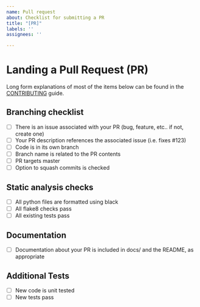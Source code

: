 ```yaml
---
name: Pull request
about: Checklist for submitting a PR
title: "[PR]"
labels: ''
assignees: ''

---
```


# Landing a Pull Request (PR)

Long form explanations of most of the items below can be found in the [CONTRIBUTING](https://github.com/epi052/recon-pipeline/blob/master/CONTRIBUTING.md) guide.

## Branching checklist
- [ ] There is an issue associated with your PR (bug, feature, etc.. if not, create one)
- [ ] Your PR description references the associated issue (i.e. fixes #123)
- [ ] Code is in its own branch
- [ ] Branch name is related to the PR contents
- [ ] PR targets master
- [ ] Option to squash commits is checked

## Static analysis checks
- [ ] All python files are formatted using black
- [ ] All flake8 checks pass 
- [ ] All existing tests pass

## Documentation
- [ ] Documentation about your PR is included in docs/ and the README, as appropriate

## Additional Tests
- [ ] New code is unit tested
- [ ] New tests pass

